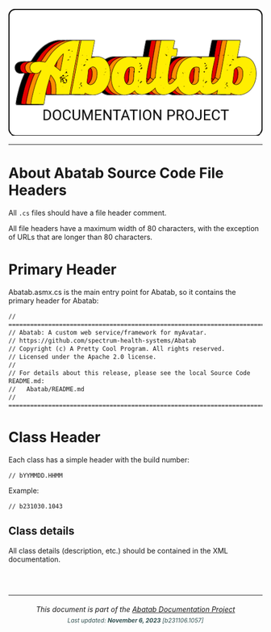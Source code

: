 <div align="center">

![](_attachments/logo/abatab-documentation-project-logo.png)

</div>

***

# About Abatab Source Code File Headers

All `.cs` files should have a file header comment.

All file headers have a maximum width of 80 characters, with the exception of URLs that are longer than 80 characters.

# Primary Header

Abatab.asmx.cs is the main entry point for Abatab, so it contains the primary header for Abatab:

```text
// =============================================================================
// Abatab: A custom web service/framework for myAvatar.
// https://github.com/spectrum-health-systems/Abatab
// Copyright (c) A Pretty Cool Program. All rights reserved.
// Licensed under the Apache 2.0 license.
//
// For details about this release, please see the local Source Code README.md:
//   Abatab/README.md
// =============================================================================
```

# Class Header

Each class has a simple header with the build number:

```text
// bYYMMDD.HHMM
```

Example:

```text
// b231030.1043
```

## Class details

All class details (description, etc.) should be contained in the XML documentation.

<br>
<br>

***

<div align="center">
	<h6>
		This document is part of the <a href="https://spectrum-health-systems.github.io/Abatab-Documentation-Project/">Abatab Documentation Project</a>
		<br>
		<sub style="color:DarkSlateGrey;">
			Last updated: <b>November 6, 2023</b> [b231106.1057]
		</sub>
	</h6>
</div>